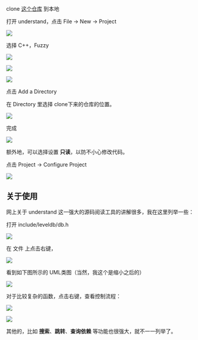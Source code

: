 clone [这个仓库](https://github.com/rsy56640/leveldb) 到本地

打开 understand，点击 File -> New -> Project   

![](assets/new_project.png)  

选择 C++，Fuzzy

![](assets/fuzzy.png)

![](assets/1.png)

![](assets/add.png)

点击 Add a Directory

在 Directory 里选择 clone下来的仓库的位置。

![](assets/add_leveldb.png)

完成

![](assets/complete.png)

额外地，可以选择设置 **只读**，以防不小心修改代码。

点击 Project -> Configure Project

![](assets/readonly.png)


## 关于使用

网上关于 understand 这一强大的源码阅读工具的讲解很多，我在这里列举一些：

打开 include/leveldb/db.h

![](assets/db_h.png)

在 文件 上点击右键，

![](assets/class_UML.png)

看到如下图所示的 UML类图（当然，我这个是缩小之后的）

![](assets/class_UML2.png)

对于比较复杂的函数，点击右键，查看控制流程：

![](assets/control_flow.png)

![](assets/control_flow2.png)

其他的，比如 **搜索**、**跳转**、**查询依赖** 等功能也很强大，就不一一列举了。
